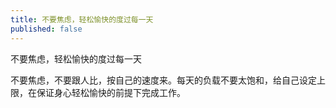 ```yaml
---
title: 不要焦虑，轻松愉快的度过每一天
published: false
---
```

不要焦虑，轻松愉快的度过每一天

不要焦虑，不要跟人比，按自己的速度来。每天的负载不要太饱和，给自己设定上限，在保证身心轻松愉快的前提下完成工作。
